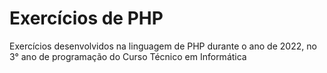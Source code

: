# Exercícios de PHP
Exercícios desenvolvidos na linguagem de PHP durante o ano de 2022, no 3° ano de programação do Curso Técnico em Informática